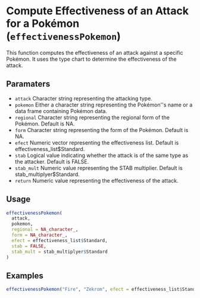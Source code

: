 # Compute Effectiveness of an Attack for a Pokémon (`effectivenessPokemon`)

This function computes the effectiveness of an attack against a specific Pokémon.
It uses the type chart to determine the effectiveness of the attack.

## Paramaters
 - `attack` Character string representing the attacking type.
 - `pokemon` Either a character string representing the Pokémon''s name or a data frame containing Pokémon data.
 - `regional` Character string representing the regional form of the Pokémon. Default is NA.
 - `form` Character string representing the form of the Pokémon. Default is NA.
 - `efect` Numeric vector representing the effectiveness list. Default is effectiveness_list$Standard.
 - `stab` Logical value indicating whether the attack is of the same type as the attacker. Default is FALSE.
 - `stab_mult` Numeric value representing the STAB multiplier. Default is stab_multiplyer$Standard.
 - `return` Numeric value representing the effectiveness of the attack.

## Usage
```r
effectivenessPokemon(
  attack,
  pokemon,
  regional = NA_character_,
  form = NA_character_,
  efect = effectiveness_list$Standard,
  stab = FALSE,
  stab_mult = stab_multiplyer$Standard
)
```

## Examples
```r
effectivenessPokemon("Fire", "Zekrom", efect = effectiveness_list$Standard)
```
